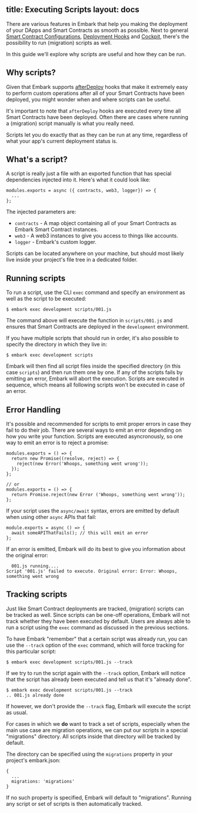 title: Executing Scripts
layout: docs
---

There are various features in Embark that help you making the deployment of your DApps and Smart Contracts as smooth as possible. Next to general [Smart Contract Configurations](contracts_configuration.html), [Deployment Hooks](contracts_configuration.html#Deployment-hooks) and [Cockpit](cockpit_introduction.html), there's the possibility to run (migration) scripts as well.

In this guide we'll explore why scripts are useful and how they can be run.

## Why scripts?

Given that Embark supports [afterDeploy](contracts_configuration.html#afterDeploy-hook) hooks that make it extremely easy to perform custom operations after all of your Smart Contracts have been deployed, you might wonder when and where scripts can be useful.

It's important to note that `afterDeploy` hooks are executed every time all Smart Contracts have been deployed. Often there are cases where running a (migration) script manually is what you really need.

Scripts let you do exactly that as they can be run at any time, regardless of what your app's current deployment status is.

## What's a script?

A script is really just a file with an exported function that has special dependencies injected into it. Here's what it could look like:

```
modules.exports = async ({ contracts, web3, logger}) => {
  ...
};
```

The injected parameters are:

- `contracts` - A map object containing all of your Smart Contracts as Embark Smart Contract instances.
- `web3` - A web3 instances to give you access to things like accounts.
- `logger` - Embark's custom logger.

Scripts can be located anywhere on your machine, but should most likely live inside your project's file tree in a dedicated folder.

## Running scripts

To run a script, use the CLI `exec` command and specify an environment as well as the script to be executed:

```
$ embark exec development scripts/001.js
```

The command above will execute the function in `scripts/001.js` and ensures that Smart Contracts are deployed in the `development` environment.

If you have multiple scripts that should run in order, it's also possible to specify the directory in which they live in:

```
$ embark exec development scripts
```

Embark will then find all script files inside the specified directory (in this case `scripts`) and then run them one by one. If any of the scripts fails by emitting an error, Embark will abort the execution. Scripts are executed in sequence, which means all following scripts won't be executed in case of an error.

## Error Handling

It's possible and recommended for scripts to emit proper errors in case they fail to do their job. There are several ways to emit an error depending on how you write your function. Scripts are executed asyncronously, so one way to emit an error is to reject a promise:

```
modules.exports = () => {
  return new Promise((resolve, reject) => {
    reject(new Error('Whoops, something went wrong'));
  });
};

// or
modules.exports = () => {
  return Promise.reject(new Error ('Whoops, something went wrong'));
};
```

If your script uses the `async/await` syntax, errors are emitted by default when using other `async` APIs that fail:

```
module.exports = async () => {
  await someAPIThatFails(); // this will emit an error
};
```

If an error is emitted, Embark will do its best to give you information about the original error:

```
  001.js running....
Script '001.js' failed to execute. Original error: Error: Whoops, something went wrong
```

## Tracking scripts

Just like Smart Contract deployments are tracked, (migration) scripts can be tracked as well. Since scripts can be one-off operations, Embark will not track whether they have been executed by default. Users are always able to run a script using the `exec` command as discussed in the previous sections.

To have Embark "remember" that a certain script was already run, you can use the `--track` option of the `exec` command, which will force tracking for this particular script:

```
$ embark exec development scripts/001.js --track
```

If we try to run the script again with the `--track` option, Embark will notice that the script has already been executed and tell us that it's "already done".

```
$ embark exec development scripts/001.js --track
.. 001.js already done
```

If however, we don't provide the `--track` flag, Embark will execute the script as usual.

For cases in which we **do** want to track a set of scripts, especially when the main use case are migration operations, we can put our scripts in a special "migrations" directory. All scripts inside that directory will be tracked by default.

The directory can be specified using the `migrations` property in your project's embark.json:

```
{
  ...
  migrations: 'migrations'
}
```

If no such property is specified, Embark will default to "migrations". Running any script or set of scripts is then automatically tracked.
